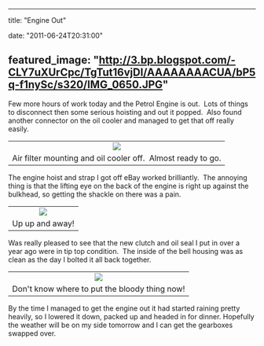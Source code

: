 
---
title: "Engine Out"

date: "2011-06-24T20:31:00"

featured_image: "http://3.bp.blogspot.com/-CLY7uXUrCpc/TgTut16vjDI/AAAAAAAACUA/bP5q-f1nySc/s320/IMG_0650.JPG"
---


Few more hours of work today and the Petrol Engine is out.  Lots of things to disconnect then some serious hoisting and out it popped.  Also found another connector on the oil cooler and managed to get that off really easily.
<table align="center" cellpadding="0" cellspacing="0" style="margin-left: auto; margin-right: auto; text-align: center;"><tbody><tr><td style="text-align: center;"><a href="http://3.bp.blogspot.com/-CLY7uXUrCpc/TgTut16vjDI/AAAAAAAACUA/bP5q-f1nySc/s1600/IMG_0650.JPG"><img src="/images/engine-out/IMG_0650.JPG"/></a></td></tr><tr><td style="text-align: center;">Air filter mounting and oil cooler off.  Almost ready to go.</td></tr></tbody></table>The engine hoist and strap I got off eBay worked brilliantly.  The  annoying thing is that the lifting eye on the back of the engine is  right up against the bulkhead, so getting the shackle on there was a  pain.

<table align="center" cellpadding="0" cellspacing="0" style="margin-left: auto; margin-right: auto; text-align: center;"><tbody><tr><td style="text-align: center;"><a href="http://1.bp.blogspot.com/-xwcYR4bmg_8/TgTuxkM_0xI/AAAAAAAACUI/QmI0LUHKkUQ/s1600/IMG_0660.JPG"><img src="/images/engine-out/IMG_0660.JPG"/></a></td></tr><tr><td style="text-align: center;">Up up and away!</td></tr></tbody></table>Was really pleased to see that the new clutch and oil seal I put in over a year ago were in tip top condition.  The inside of the bell housing was as clean as the day I bolted it all back together.   

<table align="center" cellpadding="0" cellspacing="0" style="margin-left: auto; margin-right: auto; text-align: center;"><tbody><tr><td style="text-align: center;"><a href="http://1.bp.blogspot.com/-sHE9gNHdmC0/TgTuv8S8p3I/AAAAAAAACUE/hbYIIx896QI/s1600/IMG_0658.JPG"><img src="/images/engine-out/IMG_0658.JPG"/></a></td></tr><tr><td style="text-align: center;">Don't know where to put the bloody thing now!</td></tr></tbody></table>By the time I managed to get the engine out it had started raining  pretty heavily, so I lowered it down, packed up and headed in for  dinner. Hopefully the weather will be on my side tomorrow and I can get the gearboxes swapped over.